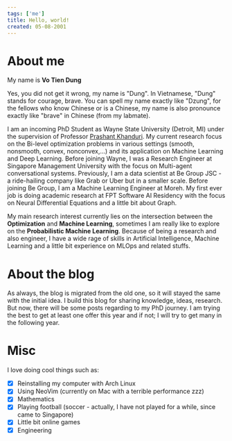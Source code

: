 ```yaml
---
tags: ['me']
title: Hello, world!
created: 05-08-2001
---
```


# About me

My name is **Vo Tien Dung**

Yes, you did not get it wrong, my name is "Dung". In Vietnamese, "Dung" stands for courage, brave. You can spell my name exactly like "Dzung", for the fellows who know Chinese or is a Chinese, my name is also pronounce exactly like "brave" in Chinese (from my labmate).

I am an incoming PhD Student as Wayne State University (Detroit, MI) under the supervision of Professor [Prashant Khanduri](https://sites.google.com/view/khanduri-prashant/home). My current research focus on the Bi-level optimization problems in various settings (smooth, nonsmooth, convex, nonconvex,...) and its application on Machine Learning and Deep Learning. Before joining Wayne, I was a Research Engineer at Singapore Management University with the focus on Multi-agent conversational systems. Previously, I am a data scientist at Be Group JSC - a ride-hailing company like Grab or Uber but in a smaller scale. Before joining Be Group, I am a Machine Learning Engineer at Moreh. My first ever job is doing academic research at FPT Software AI Residency with the focus on Neural Differential Equations and a little bit about Graph.

My main research interest currently lies on the intersection between the **Optimization** and **Machine Learning**, sometimes I am really like to explore on the **Probabilistic Machine Learning**. Because of being a research and also engineer, I have a wide rage of skills in Artificial Intelligence, Machine Learning and a little bit experience on MLOps and related stuffs.


# About the blog

As always, the blog is migrated from the old one, so it will stayed the same with the initial idea. I build this blog for sharing knowledge, ideas, research. But now, there will be some posts regarding to my PhD journey. I am trying the best to get at least one offer this year and if not; I will try to get many in the following year.





# Misc

I love doing cool things such as:

- [x] Reinstalling my computer with Arch Linux
- [x] Using NeoVim (currently on Mac with a terrible performance zzz)
- [x] Mathematics
- [x] Playing football (soccer - actually, I have not played for a while, since came to Singapore)
- [x] Little bit online games
- [x] Engineering
